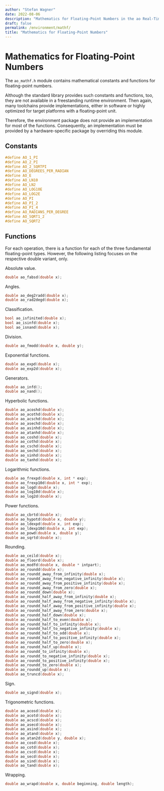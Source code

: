 ```yaml
---
author: "Stefan Wagner"
date: 2022-08-06
description: "Mathematics for Floating-Point Numbers in the ao Real-Time Operating System (RTOS)."
draft: false
permalink: /environment/mathf/
title: "Mathematics for Floating-Point Numbers"
---
```


# Mathematics for Floating-Point Numbers

The `ao_mathf.h` module contains mathematical constants and functions for floating-point numbers. 

Although the standard library provides such constants and functions, too, they are not available in a freestanding runtime environment. Then again, many toolchains provide implementations, either in software or highly optimized for target platforms with a floating-point unit.

Therefore, the environment package does not provide an implementation for most of the functions. Consequently, an implementation must be provided by a hardware-specific package by overriding this module.

## Constants

```c
#define AO_1_PI
#define AO_2_PI
#define AO_2_SQRTPI
#define AO_DEGREES_PER_RADIAN
#define AO_E
#define AO_LN10
#define AO_LN2
#define AO_LOG10E
#define AO_LOG2E
#define AO_PI
#define AO_PI_2
#define AO_PI_4
#define AO_RADIANS_PER_DEGREE
#define AO_SQRT1_2
#define AO_SQRT2
```

## Functions

For each operation, there is a function for each of the three fundamental floating-point types. However, the following listing focuses on the respective double variant, only.

Absolute value.

```c
double ao_fabsd(double x);
```

Angles.

```c
double ao_deg2radd(double x);
double ao_rad2degd(double x);
```

Classification.

```c
bool ao_isfinited(double x);
bool ao_isinfd(double x);
bool ao_isnand(double x);
```

Division.

```c
double ao_fmodd(double x, double y);
```

Exponential functions.

```c
double ao_expd(double x);
double ao_exp2d(double x);
```

Generators.

```c
double ao_infd();
double ao_nand();
```

Hyperbolic functions.

```c
double ao_acoshd(double x);
double ao_acothd(double x);
double ao_acschd(double x);
double ao_asechd(double x);
double ao_asinhd(double x);
double ao_atanhd(double x);
double ao_coshd(double x);
double ao_cothd(double x);
double ao_cschd(double x);
double ao_sechd(double x);
double ao_sinhd(double x);
double ao_tanhd(double x);
```

Logarithmic functions.

```c
double ao_frexpd(double x, int * exp);
double ao_frexp10d(double x, int * exp);
double ao_logd(double x);
double ao_log10d(double x);
double ao_log2d(double x);
```

Power functions.

```c
double ao_cbrtd(double x);
double ao_hypotd(double x, double y);
double ao_ldexpd(double x, int exp);
double ao_ldexp10d(double x, int exp);
double ao_powd(double x, double y);
double ao_sqrtd(double x);
```

Rounding.

```c
double ao_ceild(double x);
double ao_floord(double x);
double ao_modfd(double x, double * intpart);
double ao_roundd(double x);
double ao_roundd_away_from_infinity(double x);
double ao_roundd_away_from_negative_infinity(double x);
double ao_roundd_away_from_positive_infinity(double x);
double ao_roundd_away_from_zero(double x);
double ao_roundd_down(double x);
double ao_roundd_half_away_from_infinity(double x);
double ao_roundd_half_away_from_negative_infinity(double x);
double ao_roundd_half_away_from_positive_infinity(double x);
double ao_roundd_half_away_from_zero(double x);
double ao_roundd_half_down(double x);
double ao_roundd_half_to_even(double x);
double ao_roundd_half_to_infinity(double x);
double ao_roundd_half_to_negative_infinity(double x);
double ao_roundd_half_to_odd(double x);
double ao_roundd_half_to_positive_infinity(double x);
double ao_roundd_half_to_zero(double x);
double ao_roundd_half_up(double x);
double ao_roundd_to_infinity(double x);
double ao_roundd_to_negative_infinity(double x);
double ao_roundd_to_positive_infinity(double x);
double ao_roundd_to_zero(double x);
double ao_roundd_up(double x);
double ao_truncd(double x);
```

Sign.

```c
double ao_signd(double x);
```

Trigonometric functions.

```c
double ao_acosd(double x);
double ao_acotd(double x);
double ao_acscd(double x);
double ao_asecd(double x);
double ao_asind(double x);
double ao_atand(double x);
double ao_atan2d(double y, double x);
double ao_cosd(double x);
double ao_cotd(double x);
double ao_cscd(double x);
double ao_secd(double x);
double ao_sind(double x);
double ao_tand(double x);
```

Wrapping.

```c
double ao_wrapd(double x, double beginning, double length);
```
